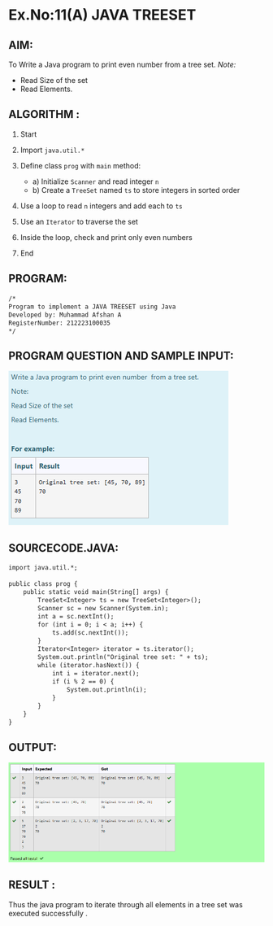 # Ex.No:11(A) JAVA TREESET

## AIM:
To Write a Java program to print even number from a tree set.
*Note:*

* Read Size of the set
* Read Elements.

## ALGORITHM :
1. Start
2. Import `java.util.*`
3. Define class `prog` with `main` method:

   * a) Initialize `Scanner` and read integer `n`
   * b) Create a `TreeSet` named `ts` to store integers in sorted order
4. Use a loop to read `n` integers and add each to `ts`
5. Use an `Iterator` to traverse the set
6. Inside the loop, check and print only even numbers
7. End

## PROGRAM:

```
/*
Program to implement a JAVA TREESET using Java
Developed by: Muhammad Afshan A
RegisterNumber: 212223100035
*/
```

## PROGRAM QUESTION AND SAMPLE INPUT:
![alt text](image.png)

## SOURCECODE.JAVA:

```
import java.util.*;

public class prog {
    public static void main(String[] args) {
        TreeSet<Integer> ts = new TreeSet<Integer>();
        Scanner sc = new Scanner(System.in);
        int a = sc.nextInt();
        for (int i = 0; i < a; i++) {
            ts.add(sc.nextInt());
        }
        Iterator<Integer> iterator = ts.iterator();
        System.out.println("Original tree set: " + ts);
        while (iterator.hasNext()) {
            int i = iterator.next();
            if (i % 2 == 0) {
                System.out.println(i);
            }
        }
    }
}
```

## OUTPUT:
![alt text](image-1.png)

## RESULT :
Thus the java program to iterate through all elements in a tree set was executed successfully .